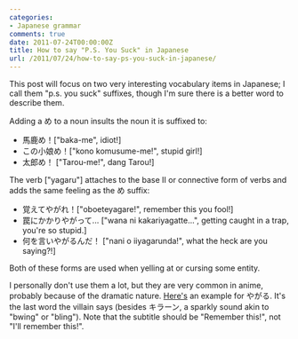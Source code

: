 ```yaml
---
categories:
- Japanese grammar
comments: true
date: 2011-07-24T00:00:00Z
title: How to say "P.S. You Suck" in Japanese
url: /2011/07/24/how-to-say-ps-you-suck-in-japanese/
---
```


This post will focus on two very interesting vocabulary items in Japanese; I call them "p.s. you suck" suffixes, though I'm sure there is a better word to describe them.

Adding a め to a noun insults the noun it is suffixed to:

* 馬鹿め！["baka-me", idiot!]
* この小娘め！["kono komusume-me!", stupid girl!]
* 太郎め！ ["Tarou-me!", dang Tarou!]

The verb  ["yagaru"] attaches to the base II or connective form of verbs and adds the same feeling as the め suffix:

* 覚えてやがれ！["oboeteyagare!", remember this you fool!]
* 罠にかかりやがって... ["wana ni kakariyagatte...", getting caught in a trap, you're so stupid.]
* 何を言いやがるんだ！ ["nani o iiyagarunda!", what the heck are you saying?!]

Both of these forms are used when yelling at or cursing some entity.

I personally don't use them a lot, but they are very common in anime, probably because of the dramatic nature. [Here's](http://www.youtube.com/watch?v=UWKg_E3mWsw) an example for やがる. It's the last word the villain says (besides キラーン, a sparkly sound akin to "bwing" or "bling"). Note that the subtitle should be "Remember this!", not "I'll remember this!".
